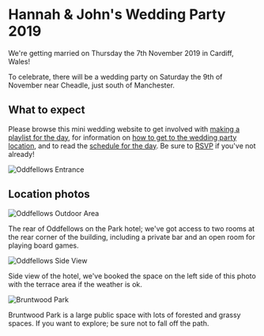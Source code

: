 # Hannah & John's Wedding Party 2019

We're getting married on Thursday the 7th November 2019 in Cardiff, Wales!

To celebrate, there will be a wedding party on Saturday the 9th of November near Cheadle, just south of Manchester.

## What to expect

Please browse this mini wedding website to get involved with <a href="/playlist">making a playlist for the day</a>, for information on <a href="/getting-there">how to get to the wedding party location</a>, and to read the <a href="/schedule">schedule for the day</a>. Be sure to <a href="/rsvp">RSVP</a> if you've not already!

![Oddfellows Entrance](/images/oddfellows-01.jpg)

## Location photos

![Oddfellows Outdoor Area](/images/oddfellows-02.jpg)

The rear of Oddfellows on the Park hotel; we've got access to two rooms at the rear corner of the building, including a private bar and an open room for playing board games.

![Oddfellows Side View](/images/oddfellows-03.jpg)

Side view of the hotel, we've booked the space on the left side of this photo with the terrace area if the weather is ok.

![Bruntwood Park](/images/oddfellows-05.jpg)

Bruntwood Park is a large public space with lots of forested and grassy spaces. If you want to explore; be sure not to fall off the path.
